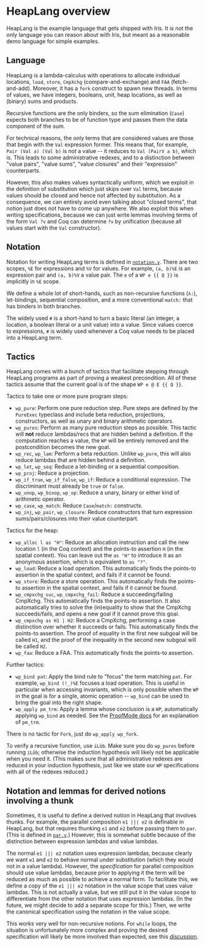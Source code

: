 # HeapLang overview

HeapLang is the example language that gets shipped with Iris.  It is not the
only language you can reason about with Iris, but meant as a reasonable demo
language for simple examples.

## Language

HeapLang is a lambda-calculus with operations to allocate individual locations,
`load`, `store`, `CmpXchg` (compare-and-exchange) and `FAA` (fetch-and-add). Moreover,
it has a `fork` construct to spawn new threads.  In terms of values, we have
integers, booleans, unit, heap locations, as well as (binary) sums and products.

Recursive functions are the only binders, so the sum elimination (`Case`)
expects both branches to be of function type and passes them the data component
of the sum.

For technical reasons, the only terms that are considered values are those that
begin with the `Val` expression former.  This means that, for example, `Pair
(Val a) (Val b)` is *not* a value -- it reduces to `Val (PairV a b)`, which is.
This leads to some administrative redexes, and to a distinction between "value
pairs", "value sums", "value closures" and their "expression" counterparts.

However, this also makes values syntactically uniform, which we exploit in the
definition of substitution which just skips over `Val` terms, because values
should be closed and hence not affected by substitution.  As a consequence, we
can entirely avoid even talking about "closed terms", that notion just does not
have to come up anywhere.  We also exploit this when writing specifications,
because we can just write lemmas involving terms of the form `Val ?v` and Coq
can determine `?v` by unification (because all values start with the `Val`
constructor).

## Notation

Notation for writing HeapLang terms is defined in
[`notation.v`](theories/heap_lang/notation.v).  There are two scopes, `%E` for
expressions and `%V` for values.  For example, `(a, b)%E` is an expression pair
and `(a, b)%V` a value pair.  The `e` of a `WP e {{ Q }}` is implicitly in `%E`
scope.

We define a whole lot of short-hands, such as non-recursive functions (`λ:`),
let-bindings, sequential composition, and a more conventional `match:` that has
binders in both branches.

The widely used `#` is a short-hand to turn a basic literal (an integer, a
location, a boolean literal or a unit value) into a value.  Since values coerce
to expressions, `#` is widely used whenever a Coq value needs to be placed into
a HeapLang term.

## Tactics

HeapLang comes with a bunch of tactics that facilitate stepping through HeapLang
programs as part of proving a weakest precondition.  All of these tactics assume
that the current goal is of the shape `WP e @ E {{ Q }}`.

Tactics to take one or more pure program steps:

- `wp_pure`: Perform one pure reduction step.  Pure steps are defined by the
  `PureExec` typeclass and include beta reduction, projections, constructors, as
  well as unary and binary arithmetic operators.
- `wp_pures`: Perform as many pure reduction steps as possible. This
  tactic will **not** reduce lambdas/recs that are hidden behind a definition.
  If the computation reaches a value, the `WP` will be entirely removed and the
  postcondition becomes the new goal.
- `wp_rec`, `wp_lam`: Perform a beta reduction.  Unlike `wp_pure`, this will
  also reduce lambdas that are hidden behind a definition.
- `wp_let`, `wp_seq`: Reduce a let-binding or a sequential composition.
- `wp_proj`: Reduce a projection.
- `wp_if_true`, `wp_if_false`, `wp_if`: Reduce a conditional expression. The
  discriminant must already be `true` or `false`.
- `wp_unop`, `wp_binop`, `wp_op`: Reduce a unary, binary or either kind of
  arithmetic operator.
- `wp_case`, `wp_match`: Reduce `Case`/`match:` constructs.
- `wp_inj`, `wp_pair`, `wp_closure`: Reduce constructors that turn expression
  sums/pairs/closures into their value counterpart.

Tactics for the heap:

- `wp_alloc l as "H"`: Reduce an allocation instruction and call the new
  location `l` (in the Coq context) and the points-to assertion `H` (in the
  spatial context).  You can leave out the `as "H"` to introduce it as an
  anonymous assertion, which is equivalent to `as "?"`.
- `wp_load`: Reduce a load operation.  This automatically finds the points-to
  assertion in the spatial context, and fails if it cannot be found.
- `wp_store`: Reduce a store operation.  This automatically finds the points-to
  assertion in the spatial context, and fails if it cannot be found.
- `wp_cmpxchg_suc`, `wp_cmpxchg_fail`: Reduce a succeeding/failing CmpXchg.  This
  automatically finds the points-to assertion.  It also automatically tries to
  solve the (in)equality to show that the CmpXchg succeeds/fails, and opens a new
  goal if it cannot prove this goal.
- `wp_cmpxchg as H1 | H2`: Reduce a CmpXchg, performing a case distinction over whether
  it succeeds or fails.  This automatically finds the points-to assertion.  The
  proof of equality in the first new subgoal will be called `H1`, and the proof
  of the inequality in the second new subgoal will be called `H2`.
- `wp_faa`: Reduce a FAA.  This automatically finds the points-to assertion.

Further tactics:

- `wp_bind pat`: Apply the bind rule to "focus" the term matching `pat`.  For
  example, `wp_bind (!_)%E` focuses a load operation.  This is useful in
  particular when accessing invariants, which is only possible when the `WP` in
  the goal is for a single, atomic operation -- `wp_bind` can be used to bring
  the goal into the right shape.
- `wp_apply pm_trm`: Apply a lemma whose conclusion is a `WP`, automatically
  applying `wp_bind` as needed.  See the [ProofMode docs](./proof_mode.md) for an
  explanation of `pm_trm`.

There is no tactic for `Fork`, just do `wp_apply wp_fork`.

To verify a recursive function, use `iLöb`.  Make sure you do `wp_pures` before
running `iLöb`; otherwise the induction hypothesis will likely not be applicable
when you need it.  (This makes sure that all administrative redexes are reduced
in your induction hypothesis, just like we state our `WP` specifications with
all of the redexes reduced.)

## Notation and lemmas for derived notions involving a thunk

Sometimes, it is useful to define a derived notion in HeapLang that involves
thunks.  For example, the parallel composition `e1 ||| e2` is definable in
HeapLang, but that requires thunking `e1` and `e2` before passing them to
`par`. (This is defined in [`par.v`](theories/heap_lang/lib/par.v).)  However,
this is somewhat subtle because of the distinction between expression lambdas
and value lambdas.

The normal `e1 ||| e2` notation uses expression lambdas, because clearly we want
`e1` and `e2` to behave normal under substitution (which they would not in a
value lambda).  However, the *specification* for parallel composition should use
value lambdas, because prior to applying it the term will be reduced as much as
possible to achieve a normal form.  To facilitate this, we define a copy of the
`e1 ||| e2` notation in the value scope that uses value lambdas.
This is not actually a value, but we still put it in the value scope to
differentiate from the other notation that uses expression lambdas.  (In the
future, we might decide to add a separate scope for this.)  Then, we write the
canonical specification using the notation in the value scope.

This works very well for non-recursive notions.  For `while` loops, the
situation is unfortunately more complex and proving the desired specification
will likely be more involved than expected, see this [discussion].

[discussion]: https://gitlab.mpi-sws.org/iris/iris/merge_requests/210#note_32842
